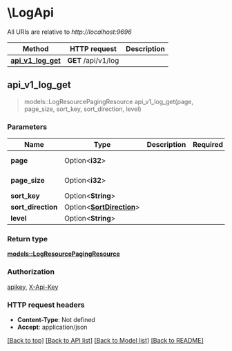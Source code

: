 # \LogApi

All URIs are relative to *http://localhost:9696*

Method | HTTP request | Description
------------- | ------------- | -------------
[**api_v1_log_get**](LogApi.md#api_v1_log_get) | **GET** /api/v1/log | 



## api_v1_log_get

> models::LogResourcePagingResource api_v1_log_get(page, page_size, sort_key, sort_direction, level)


### Parameters


Name | Type | Description  | Required | Notes
------------- | ------------- | ------------- | ------------- | -------------
**page** | Option<**i32**> |  |  |[default to 1]
**page_size** | Option<**i32**> |  |  |[default to 10]
**sort_key** | Option<**String**> |  |  |
**sort_direction** | Option<[**SortDirection**](.md)> |  |  |
**level** | Option<**String**> |  |  |

### Return type

[**models::LogResourcePagingResource**](LogResourcePagingResource.md)

### Authorization

[apikey](../README.md#apikey), [X-Api-Key](../README.md#X-Api-Key)

### HTTP request headers

- **Content-Type**: Not defined
- **Accept**: application/json

[[Back to top]](#) [[Back to API list]](../README.md#documentation-for-api-endpoints) [[Back to Model list]](../README.md#documentation-for-models) [[Back to README]](../README.md)

